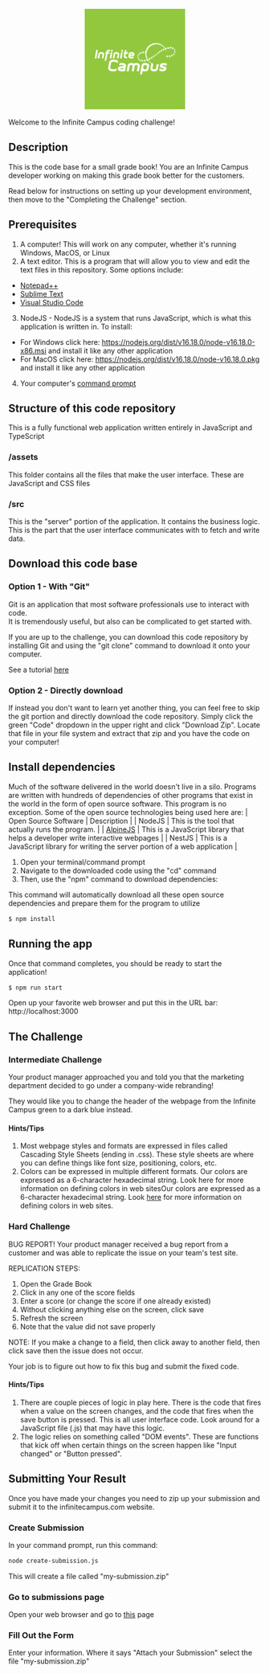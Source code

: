 <p align="center">
  <a href="https://infinitecampus.com/" target="blank"><img src="assets/img/logo.png" width="200" alt="Infinite Campus Logo" /></a>
</p>

Welcome to the Infinite Campus coding challenge!

## Description

This is the code base for a small grade book!  You are an Infinite Campus developer working on making this grade book better for the customers.

Read below for instructions on setting up your development environment, then move to the "Completing the Challenge" section.

## Prerequisites

1. A computer!  This will work on any computer, whether it's running Windows, MacOS, or Linux
2. A text editor.  This is a program that will allow you to view and edit the text files in this repository.  Some options include:
  * [Notepad++](https://notepad-plus-plus.org/)
  * [Sublime Text](https://www.sublimetext.com/)
  * [Visual Studio Code](https://code.visualstudio.com/)
3. NodeJS - NodeJS is a system that runs JavaScript, which is what this application is written in.  To install:
  * For Windows click here: https://nodejs.org/dist/v16.18.0/node-v16.18.0-x86.msi and install it like any other application
  * For MacOS click here: https://nodejs.org/dist/v16.18.0/node-v16.18.0.pkg and install it like any other application
4. Your computer's [command prompt](https://towardsdatascience.com/a-quick-guide-to-using-command-line-terminal-96815b97b955)

## Structure of this code repository

This is a fully functional web application written entirely in JavaScript and TypeScript

### /assets

This folder contains all the files that make the user interface.  These are JavaScript and CSS files

### /src

This is the "server" portion of the application.  It contains the business logic.  This is the part that the user interface communicates with to fetch and write data.

## Download this code base

### Option 1 - With "Git"
Git is an application that most software professionals use to interact with code.  
It is tremendously useful, but also can be complicated to get started with.  

If you are up to the challenge, you can download this code repository by installing Git and using the "git clone" command to download it onto your computer.

See a tutorial [here](https://www.freecodecamp.org/news/learn-the-basics-of-git-in-under-10-minutes-da548267cc91/)

### Option 2 - Directly download
If instead you don't want to learn yet another thing, you can feel free to skip the git portion and directly download the code repository.
Simply click the green "Code" dropdown in the upper right and click "Download Zip".
Locate that file in your file system and extract that zip and you have the code on your computer!

## Install dependencies

Much of the software delivered in the world doesn't live in a silo.  Programs are written with hundreds of dependencies of other programs that exist in the world in the form of open source software.
This program is no exception.  Some of the open source technologies being used here are:
| Open Source Software              | Description                                                                      |
| NodeJS                            | This is the tool that actually runs the program.                                 |
| [AlpineJS](https://alpinejs.dev/) | This is a JavaScript library that helps a developer write interactive webpages   |
| NestJS                            | This is a JavaScript library for writing the server portion of a web application [|](|)


1. Open your terminal/command prompt
2. Navigate to the downloaded code using the "cd" command
3. Then, use the "npm" command to download dependencies:

This command will automatically download all these open source dependencies and prepare them for the program to utilize
```bash
$ npm install
```

## Running the app

Once that command completes, you should be ready to start the application!

```bash
$ npm run start
```

Open up your favorite web browser and put this in the URL bar: http://localhost:3000

## The Challenge

### Intermediate Challenge

Your product manager approached you and told you that the marketing department decided to go under a company-wide rebranding!

They would like you to change the header of the webpage from the Infinite Campus green to a dark blue instead.

#### Hints/Tips
1. Most webpage styles and formats are expressed in files called Cascading Style Sheets (ending in .css).  These style sheets are where you can define things like font size, positioning, colors, etc.
2. Colors can be expressed in multiple different formats. Our colors are expressed as a 6-character hexadecimal string.  Look here for more information on defining colors in web sitesOur colors are expressed as a 6-character hexadecimal string.  Look [here](https://htmlcolorcodes.com/) for more information on defining colors in web sites.

### Hard Challenge

BUG REPORT!  Your product manager received a bug report from a customer and was able to replicate the issue on your team's test site.

REPLICATION STEPS:
1. Open the Grade Book
2. Click in any one of the score fields
3. Enter a score (or change the score if one already existed)
4. Without clicking anything else on the screen, click save
5. Refresh the screen
6. Note that the value did not save properly

NOTE: If you make a change to a field, then click away to another field, then click save then the issue does not occur.

Your job is to figure out how to fix this bug and submit the fixed code.

#### Hints/Tips
1. There are couple pieces of logic in play here.  There is the code that fires when a value on the screen changes, and the code that fires when the save button is pressed.  This is all user interface code.  Look around for a JavaScript file (.js) that may have this logic.
2. The logic relies on something called "DOM events".  These are functions that kick off when certain things on the screen happen like "Input changed" or "Button pressed".

## Submitting Your Result

Once you have made your changes you need to zip up your submission and submit it to the infinitecampus.com website.

### Create Submission

In your command prompt, run this command:
```sh
node create-submission.js
```

This will create a file called "my-submission.zip"

### Go to submissions page

Open your web browser and go to  [this](https://www.infinitecampus.com/info/careers-in-coding) page 

### Fill Out the Form

Enter your information.  Where it says "Attach your Submission" select the file "my-submission.zip"

